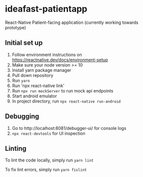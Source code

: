 # ideafast-patientapp

React-Native Patient-facing application (currently working towards prototype)

## Initial set up

1. Follow environment instructions on https://reactnative.dev/docs/environment-setup
1. Make sure your node version >= 10
1. Install yarn package manager
1. Pull down repository
1. Run `yarn`
1. Run 'npx react-native link'
1. Run `npx run mockServer` to run mock api endpoints
1. Start android emulator
1. In project directory, run `npx react-native run-android`


## Debugging

1. Go to http://localhost:8081/debugger-ui/ for console logs
1. `npx react-devtools` for UI inspection

## Linting

To lint the code locally, simply run `yarn lint`

To fix lint errors, simply run `yarn fixlint`
